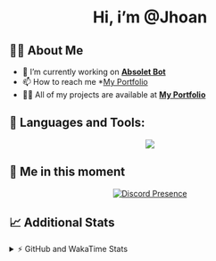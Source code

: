 <h1 align="center">Hi, i’m @Jhoan</h1>

## 🙋‍♂️ About Me

- 🔭 I’m currently working on **[Absolet Bot](https://strider.cloud)**
- 📫 How to reach me *[My Portfolio](https://jhoan.me/contact)
- 👨‍💻 All of my projects are available at **[My Portfolio](https://jhoan.me)**

## 🚀 Languages and Tools:
<p align="center">
  <a href="https://skillicons.dev">
    <img src="https://skillicons.dev/icons?i=js,ts,html,css,bootstrap,nodejs,express,vscode,neovim,vim,atom,cloudflare,git,github,discord,bots,linux,mongodb,nginx,redis,wordpress,heroku&perline=11" />
  </a>
</p>
  
## 👤 Me in this moment
<p align="center">
    <a href="https://discord.com/users/612460795124776960" target="_blank" rel="nofollow">
        <img src="https://lanyard-profile-readme.vercel.app/api/612460795124776960?idleMessage=Probably%20coding%20Absolet..." alt="Discord Presence" align="center">
    </a>
</p>

## 📈 Additional Stats
<details>
    <summary>⚡ GitHub and WakaTime Stats</summary>
    <br/>

<!--START_SECTION:waka-->
![Code Time](http://img.shields.io/badge/Code%20Time-627%20hrs%2024%20mins-blue)

**🐱 My GitHub Data** 

> 🏆 103 Contributions in the Year 2023
 > 
> 📦 175.4 kB Used in GitHub's Storage 
 > 
> 💼 Opted to Hire
 > 
> 📜 4 Public Repositories 
 > 
> 🔑 41 Private Repositories  
 > 
**I'm an Early 🐤** 

```text
🌞 Morning       88 commits       ██░░░░░░░░░░░░░░░░░░░░░░░   09.75 % 
🌆 Daytime      410 commits       ███████████░░░░░░░░░░░░░░   45.40 % 
🌃 Evening      362 commits       ██████████░░░░░░░░░░░░░░░   40.09 % 
🌙 Night         43 commits       █░░░░░░░░░░░░░░░░░░░░░░░░   04.76 % 

```
📅 **I'm Most Productive on Saturday** 

```text
Monday         125 commits       ███░░░░░░░░░░░░░░░░░░░░░░   13.84 % 
Tuesday        163 commits       ████░░░░░░░░░░░░░░░░░░░░░   18.05 % 
Wednesday      150 commits       ████░░░░░░░░░░░░░░░░░░░░░   16.61 % 
Thursday       101 commits       ██░░░░░░░░░░░░░░░░░░░░░░░   11.18 % 
Friday         130 commits       ███░░░░░░░░░░░░░░░░░░░░░░   14.40 % 
Saturday       170 commits       ████░░░░░░░░░░░░░░░░░░░░░   18.83 % 
Sunday          64 commits       █░░░░░░░░░░░░░░░░░░░░░░░░   07.09 % 

```


📊 **This Week I Spent My Time On** 

```text
⌚︎ Time Zone: America/Bogota

💬 Programming Languages: 
TypeScript               24 hrs 19 mins      ████████████████████░░░░░   83.45 % 
YAML                     2 hrs 54 mins       ██░░░░░░░░░░░░░░░░░░░░░░░   09.99 % 
EJS                      50 mins             ░░░░░░░░░░░░░░░░░░░░░░░░░   02.86 % 
JSON                     17 mins             ░░░░░░░░░░░░░░░░░░░░░░░░░   00.97 % 
Markdown                 14 mins             ░░░░░░░░░░░░░░░░░░░░░░░░░   00.82 % 

🔥 Editors: 
VS Code                  29 hrs 8 mins       █████████████████████████   100.00 % 

🐱‍💻 Projects: 
smok                     25 hrs 8 mins       █████████████████████░░░░   86.24 % 
bloom                    3 hrs 52 mins       ███░░░░░░░░░░░░░░░░░░░░░░   13.31 % 
nvim                     7 mins              ░░░░░░░░░░░░░░░░░░░░░░░░░   00.45 % 

💻 Operating System: 
Linux                    29 hrs 8 mins       █████████████████████████   100.00 % 

```

**I Mostly Code in JavaScript** 

```text
JavaScript               17 repos            ██████████████░░░░░░░░░░░   56.67 % 
TypeScript               7 repos             █████░░░░░░░░░░░░░░░░░░░░   23.33 % 
Java                     3 repos             ██░░░░░░░░░░░░░░░░░░░░░░░   10.00 % 
Shell                    1 repo              ░░░░░░░░░░░░░░░░░░░░░░░░░   03.33 % 
CSS                      1 repo              ░░░░░░░░░░░░░░░░░░░░░░░░░   03.33 % 

```



 Last Updated on 19/02/2023 06:13:25 UTC
<!--END_SECTION:waka-->
</details>
